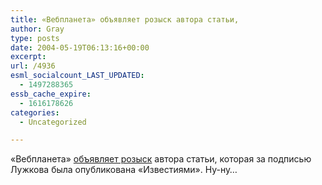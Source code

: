 ```yaml
---
title: «Вебпланета» объявляет розыск автора статьи,
author: Gray
type: posts
date: 2004-05-19T06:13:16+00:00
excerpt:
url: /4936
esml_socialcount_LAST_UPDATED:
  - 1497288365
essb_cache_expire:
  - 1616178626
categories:
  - Uncategorized

---
```








&#171;Вебпланета&#187; <a href="http://webplanet.ru/news/focus/2004/5/19/wanted.html" target="_blank">объявляет розыск</a> автора статьи, которая за подписью Лужкова была опубликована &#171;Известиями&#187;. Ну-ну&#8230;
